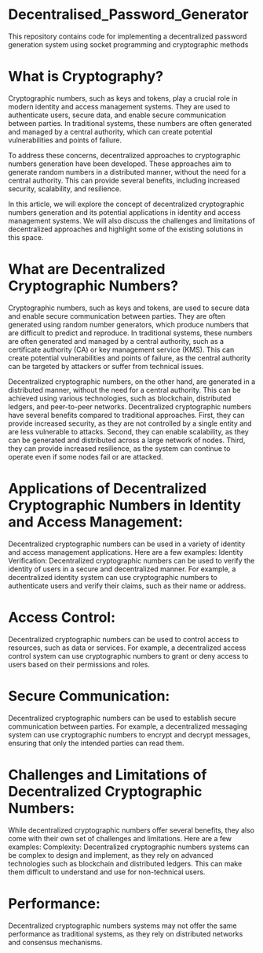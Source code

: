 # Decentralised_Password_Generator
This repository contains code for implementing a decentralized password generation system using socket programming and cryptographic methods

# What is Cryptography?

Cryptographic numbers, such as keys and tokens, play a crucial role in modern identity and access management systems. They are used to authenticate users, secure data, and enable secure communication between parties. In traditional systems, these numbers are often generated and managed by a central authority, which can create potential vulnerabilities and points of failure.

To address these concerns, decentralized approaches to cryptographic numbers generation have been developed. These approaches aim to generate random numbers in a distributed manner, without the need for a central authority. This can provide several benefits, including increased security, scalability, and resilience.

In this article, we will explore the concept of decentralized cryptographic numbers generation and its potential applications in identity and access management systems. We will also discuss the challenges and limitations of decentralized approaches and highlight some of the existing solutions in this space.

# What are Decentralized Cryptographic Numbers?
Cryptographic numbers, such as keys and tokens, are used to secure data and enable secure communication between parties. They are often generated using random number generators, which produce numbers that are difficult to predict and reproduce.
In traditional systems, these numbers are often generated and managed by a central authority, such as a certificate authority (CA) or key management service (KMS). This can create potential vulnerabilities and points of failure, as the central authority can be targeted by attackers or suffer from technical issues.

Decentralized cryptographic numbers, on the other hand, are generated in a distributed manner, without the need for a central authority. This can be achieved using various technologies, such as blockchain, distributed ledgers, and peer-to-peer networks.
Decentralized cryptographic numbers have several benefits compared to traditional approaches. First, they can provide increased security, as they are not controlled by a single entity and are less vulnerable to attacks. Second, they can enable scalability, as they can be generated and distributed across a large network of nodes. Third, they can provide increased resilience, as the system can continue to operate even if some nodes fail or are attacked.


# Applications of Decentralized Cryptographic Numbers in Identity and Access Management:
Decentralized cryptographic numbers can be used in a variety of identity and access management applications. Here are a few examples:
Identity Verification: Decentralized cryptographic numbers can be used to verify the identity of users in a secure and decentralized manner. For example, a decentralized identity system can use cryptographic numbers to authenticate users and verify their claims, such as their name or address.

# Access Control: 
Decentralized cryptographic numbers can be used to control access to resources, such as data or services. For example, a decentralized access control system can use cryptographic numbers to grant or deny access to users based on their permissions and roles.

# Secure Communication: 
Decentralized cryptographic numbers can be used to establish secure communication between parties. For example, a decentralized messaging system can use cryptographic numbers to encrypt and decrypt messages, ensuring that only the intended parties can read them.

# Challenges and Limitations of Decentralized Cryptographic Numbers:
While decentralized cryptographic numbers offer several benefits, they also come with their own set of challenges and limitations. Here are a few examples:
Complexity: Decentralized cryptographic numbers systems can be complex to design and implement, as they rely on advanced technologies such as blockchain and distributed ledgers. This can make them difficult to understand and use for non-technical users.

# Performance: 
Decentralized cryptographic numbers systems may not offer the same performance as traditional systems, as they rely on distributed networks and consensus mechanisms.



